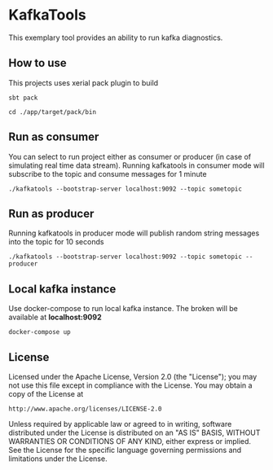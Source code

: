 # KafkaTools

This exemplary tool provides an ability to run kafka diagnostics.

## How to use

This projects uses xerial pack plugin to build

    sbt pack

    cd ./app/target/pack/bin

## Run as consumer
You can select to run project either as consumer or producer (in case of simulating real time data stream).
Running kafkatools in consumer mode will subscribe to the topic and consume messages for 1 minute

    ./kafkatools --bootstrap-server localhost:9092 --topic sometopic

## Run as producer
Running kafkatools in producer mode will publish random string messages into the topic for 10 seconds

    ./kafkatools --bootstrap-server localhost:9092 --topic sometopic --producer

## Local kafka instance
Use docker-compose to run local kafka instance. The broken will be available at **localhost:9092**
    
    docker-compose up
 
## License

Licensed under the Apache License, Version 2.0 (the "License");
you may not use this file except in compliance with the License.
You may obtain a copy of the License at

    http://www.apache.org/licenses/LICENSE-2.0

Unless required by applicable law or agreed to in writing, software
distributed under the License is distributed on an "AS IS" BASIS,
WITHOUT WARRANTIES OR CONDITIONS OF ANY KIND, either express or implied.
See the License for the specific language governing permissions and
limitations under the License.
